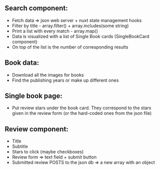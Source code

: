 ## Search component:

- Fetch data => json web server + nuxt state management hooks
- Filter by title - array.filter() + array.includes(some string)
- Print a list with every match - array.map()
- Data is visualized with a list of Single Book cards (SingleBookCard component)
- On top of the list is the number of corresponding results

## Book data:

- Download all the images for books
- Find the publishing years or make up different ones

## Single book page:

- Put review stars under the book card. They correspond to the stars given in the review form (or the hard-coded ones from the json file)

## Review component:

- Title
- Subtitle
- Stars to click (maybe checkboxes)
- Review form => text field + submit button
- Submitted review POSTS to the json db => a new array with an object
